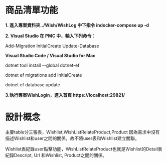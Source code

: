 # 商品清單功能 
  
**1. 進入專案資料夾../Wish/WishLog 中下指令 indocker-compose up -d**

**2. Visual Studio 在 PMC 中，輸入下列命令：**

Add-Migration InitialCreate Update-Database 

**Visual Studio Code / Visual Studio for Mac**

dotnet tool install --global dotnet-ef 

dotnet ef migrations add InitialCreate 

dotnet ef database update

**3.執行專案WishLogin，進入首頁 https://localhost:29821/**

# 設計概念

主要table分三張表，Wishlist,WishListRelateProduct,Product
因為需求中沒有描述Wishlist和user之間的關係，故不將user表和Wishlist建立關聯。

Wishlist表紀錄user點擊功能，WishListRelateProduct也就是Wishlist的Detail表
紀錄Descript, Url 和Wishlist, Product之間的關係。


